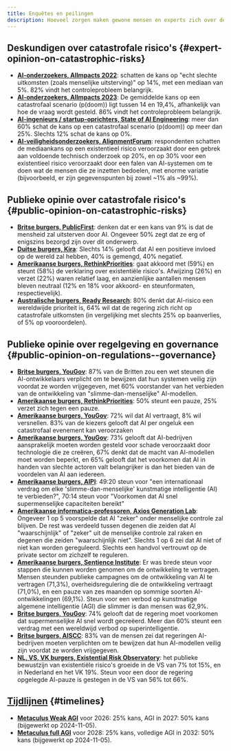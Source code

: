 ```yaml
---
title: Enquêtes en peilingen
description: Hoeveel zorgen maken gewone mensen en experts zich over de risico's en governance van AI?
---
```

## Deskundigen over catastrofale risico's {#expert-opinion-on-catastrophic-risks}

- **[AI-onderzoekers, AIImpacts 2022](https://aiimpacts.org/2022-expert-survey-on-progress-in-ai/)**: schatten de kans op "echt slechte uitkomsten (zoals menselijke uitsterving)" op 14%, met een mediaan van 5%. 82% vindt het controleprobleem belangrijk.
- **[AI-onderzoekers, AIImpacts 2023](https://wiki.aiimpacts.org/ai_timelines/predictions_of_human-level_ai_timelines/ai_timeline_surveys/2023_expert_survey_on_progress_in_ai)**: De gemiddelde kans op een catastrofaal scenario (p(doom)) ligt tussen 14 en 19,4%, afhankelijk van hoe de vraag wordt gesteld. 86% vindt het controleprobleem belangrijk.
- **[AI-ingenieurs / startup-oprichters, State of AI Engineering](https://elemental-croissant-32a.notion.site/State-of-AI-Engineering-2023-20c09dc1767f45988ee1f479b4a84135#694f89e86f9148cb855220ec05e9c631)**: meer dan 60% schat de kans op een catastrofaal scenario (p(doom)) op meer dan 25%. Slechts 12% schat de kans op 0%.
- **[AI-veiligheidsonderzoekers, AlignmentForum](https://web.archive.org/web/20221013014859/https://www.alignmentforum.org/posts/QvwSr5LsxyDeaPK5s/existential-risk-from-ai-survey-results)**: respondenten schatten de mediaankans op een existentieel risico veroorzaakt door een gebrek aan voldoende technisch onderzoek op 20%, en op 30% voor een existentieel risico veroorzaakt door een falen van AI-systemen om te doen wat de mensen die ze inzetten bedoelen, met enorme variatie (bijvoorbeeld, er zijn gegevenspunten bij zowel ~1% als ~99%).

## Publieke opinie over catastrofale risico's {#public-opinion-on-catastrophic-risks}

- **[Britse burgers, PublicFirst](https://publicfirst.co.uk/ai/)**: denken dat er een kans van 9% is dat de mensheid zal uitsterven door AI. Ongeveer 50% zegt dat ze erg of enigszins bezorgd zijn over dit onderwerp.
- **[Duitse burgers, Kira](https://www.zeit.de/digital/2023-04/ki-risiken-angst-umfrage-forschung-kira)**: Slechts 14% gelooft dat AI een positieve invloed op de wereld zal hebben, 40% is gemengd, 40% negatief.
- **[Amerikaanse burgers, RethinkPriorities](https://rethinkpriorities.org/publications/us-public-perception-of-cais-statement-and-the-risk-of-extinction)**: gaat akkoord met (59%) en steunt (58%) de verklaring over existentiële risico's. Afwijzing (26%) en verzet (22%) waren relatief laag, en aanzienlijke aantallen mensen bleven neutraal (12% en 18% voor akkoord- en steunformaten, respectievelijk).
- **[Australische burgers, Ready Research](https://theconversation.com/80-of-australians-think-ai-risk-is-a-global-priority-the-government-needs-to-step-up-225175)**: 80% denkt dat AI-risico een wereldwijde prioriteit is, 64% wil dat de regering zich richt op catastrofale uitkomsten (in vergelijking met slechts 25% op baanverlies, of 5% op vooroordelen).

## Publieke opinie over regelgeving en governance {#public-opinion-on-regulations--governance}

- **[Britse burgers, YouGov](https://time.com/7213096/uk-public-ai-law-poll/)**: 87% van de Britten zou een wet steunen die AI-ontwikkelaars verplicht om te bewijzen dat hun systemen veilig zijn voordat ze worden vrijgegeven, met 60% voorstander van het verbieden van de ontwikkeling van "slimme-dan-menselijke" AI-modellen.
- **[Amerikaanse burgers, RethinkPriorities](https://forum.effectivealtruism.org/posts/ConFiY9cRmg37fs2p/us-public-opinion-of-ai-policy-and-risk)**: 50% steunt een pauze, 25% verzet zich tegen een pauze.
- **[Amerikaanse burgers, YouGov](https://www.vox.com/future-perfect/2023/8/18/23836362/ai-slow-down-poll-regulation)**: 72% wil dat AI vertraagt, 8% wil versnellen. 83% van de kiezers gelooft dat AI per ongeluk een catastrofaal evenement kan veroorzaken
- **[Amerikaanse burgers, YouGov](https://theaipi.org/poll-shows-voters-oppose-open-sourcing-ai-models-support-regulatory-representation-on-boards-and-say-ai-risks-outweigh-benefits-2/)**: 73% gelooft dat AI-bedrijven aansprakelijk moeten worden gesteld voor schade veroorzaakt door technologie die ze creëren, 67% denkt dat de macht van AI-modellen moet worden beperkt, en 65% gelooft dat het voorkomen dat AI in handen van slechte actoren valt belangrijker is dan het bieden van de voordelen van AI aan iedereen.
- **[Amerikaanse burgers, AIPI](https://www.politico.com/newsletters/digital-future-daily/2023/11/29/exclusive-what-people-actually-think-about-ai-00129147)**: 49:20 steun voor "een internationaal verdrag om elke 'slimme-dan-menselijke' kunstmatige intelligentie (AI) te verbieden?", 70:14 steun voor "Voorkomen dat AI snel supermenselijke capaciteiten bereikt"
- **[Amerikaanse informatica-professoren, Axios Generation Lab](https://www.axios.com/2023/09/05/ai-regulations-expert-survey)**: Ongeveer 1 op 5 voorspelde dat AI "zeker" onder menselijke controle zal blijven. De rest was verdeeld tussen degenen die zeiden dat AI "waarschijnlijk" of "zeker" uit de menselijke controle zal raken en degenen die zeiden "waarschijnlijk niet".
  Slechts 1 op 6 zei dat AI niet of niet kan worden gereguleerd. Slechts een handvol vertrouwt op de private sector om zichzelf te reguleren.
- **[Amerikaanse burgers, Sentience Institute](https://www.sentienceinstitute.org/aims-survey-supplement-2023)**: Er was brede steun voor stappen die kunnen worden genomen om de ontwikkeling te vertragen. Mensen steunden publieke campagnes om de ontwikkeling van AI te vertragen (71,3%), overheidsregulering die de ontwikkeling vertraagt (71,0%), en een pauze van zes maanden op sommige soorten AI-ontwikkelingen (69,1%). Steun voor een verbod op kunstmatige algemene intelligentie (AGI) die slimmer is dan mensen was 62,9%.
- **[Britse burgers, YouGov](https://inews.co.uk/news/politics/voters-deepfakes-ban-ai-intelligent-humans-2708693)**: 74% gelooft dat de regering moet voorkomen dat supermenselijke AI snel wordt gecreëerd. Meer dan 60% steunt een verdrag met een wereldwijd verbod op superintelligentie.
- **[Britse burgers, AISCC](https://aiscc.org/2023/11/01/yougov-poll-83-of-brits-demand-companies-prove-ai-systems-are-safe-before-release/)**: 83% van de mensen zei dat regeringen AI-bedrijven moeten verplichten om te bewijzen dat hun AI-modellen veilig zijn voordat ze worden vrijgegeven.
- **[NL, VS, VK burgers, Existential Risk Observatory](https://www.existentialriskobservatory.org/papers_and_reports/Trends%20in%20Public%20Attitude%20Towards%20Existential%20Risk%20And%20Artificial%20Intelligence.pdf)**: het publieke bewustzijn van existentiële risico's groeide in de VS van 7% tot 15%, en in Nederland en het VK 19%. Steun voor een door de regering opgelegde AI-pauze is gestegen in de VS van 56% tot 66%.

## [Tijdlijnen](/timelines) {#timelines}

- **[Metaculus Weak AGI](https://www.metaculus.com/questions/3479/date-weakly-general-ai-is-publicly-known/)** voor 2026: 25% kans, AGI in 2027: 50% kans (bijgewerkt op 2024-11-05).
- **[Metaculus full AGI](https://www.metaculus.com/questions/5121/date-of-artificial-general-intelligence/)** voor 2028: 25% kans, volledige AGI in 2032: 50% kans (bijgewerkt op 2024-11-05).